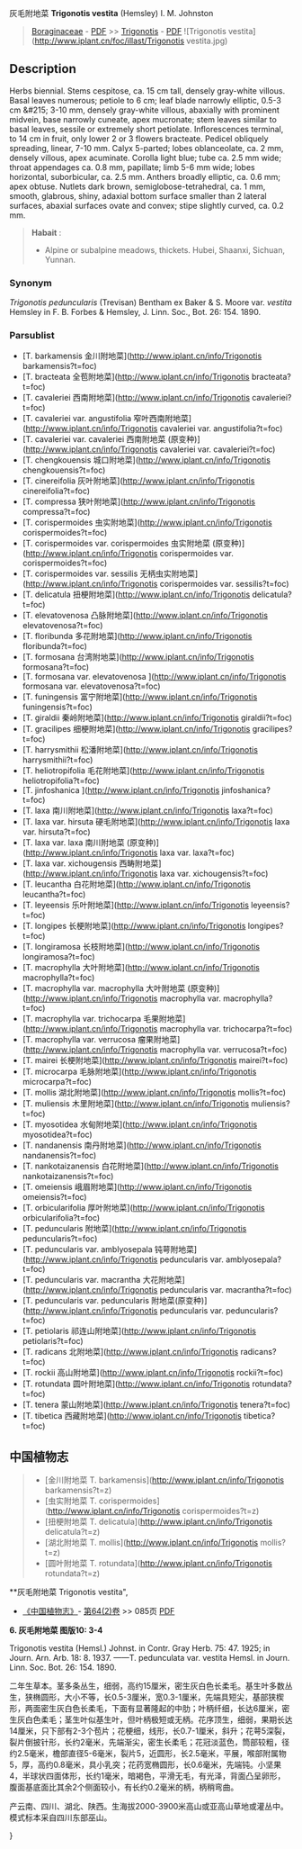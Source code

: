 灰毛附地菜 **Trigonotis vestita** (Hemsley) I. M. Johnston

> [Boraginaceae](http://www.iplant.cn/info/Boraginaceae?t=foc) - [PDF](http://www.iplant.cn/foc/pdf/Boraginaceae.pdf) >> [Trigonotis](http://www.iplant.cn/info/Trigonotis?t=foc) - [PDF](http://www.iplant.cn/foc/pdf/Trigonotis.pdf)
![Trigonotis vestita](http://www.iplant.cn/foc/illast/Trigonotis vestita.jpg)

## Description

Herbs biennial. Stems cespitose, ca. 15 cm tall, densely gray-white villous. Basal leaves numerous; petiole to 6 cm; leaf blade narrowly elliptic, 0.5-3 cm &amp;#215; 3-10 mm, densely gray-white villous, abaxially with prominent midvein, base narrowly cuneate, apex mucronate; stem leaves similar to basal leaves, sessile or extremely short petiolate. Inflorescences terminal, to 14 cm in fruit, only lower 2 or 3 flowers bracteate. Pedicel obliquely spreading, linear, 7-10 mm. Calyx 5-parted; lobes oblanceolate, ca. 2 mm, densely villous, apex acuminate. Corolla light blue; tube ca. 2.5 mm wide; throat appendages ca. 0.8 mm, papillate; limb 5-6 mm wide; lobes horizontal, suborbicular, ca. 2.5 mm. Anthers broadly elliptic, ca. 0.6 mm; apex obtuse. Nutlets dark brown, semiglobose-tetrahedral, ca. 1 mm, smooth, glabrous, shiny, adaxial bottom surface smaller than 2 lateral surfaces, abaxial surfaces ovate and convex; stipe slightly curved, ca. 0.2 mm.


> **Habait** : 
>* Alpine or subalpine meadows, thickets. Hubei, Shaanxi, Sichuan, Yunnan.

### Synonym
*Trigonotis peduncularis* (Trevisan) Bentham ex Baker & S. Moore var. *vestita* Hemsley in F. B. Forbes & Hemsley, J. Linn. Soc., Bot. 26: 154. 1890.



### Parsublist

* [T.  barkamensis  金川附地菜](http://www.iplant.cn/info/Trigonotis barkamensis?t=foc)
* [T.  bracteata  全苞附地菜](http://www.iplant.cn/info/Trigonotis bracteata?t=foc)
* [T.  cavaleriei  西南附地菜](http://www.iplant.cn/info/Trigonotis cavaleriei?t=foc)
* [T.  cavaleriei var. angustifolia  窄叶西南附地菜](http://www.iplant.cn/info/Trigonotis cavaleriei var. angustifolia?t=foc)
* [T.  cavaleriei var. cavaleriei  西南附地菜 (原变种)](http://www.iplant.cn/info/Trigonotis cavaleriei var. cavaleriei?t=foc)
* [T.  chengkouensis  城口附地菜](http://www.iplant.cn/info/Trigonotis chengkouensis?t=foc)
* [T.  cinereifolia  灰叶附地菜](http://www.iplant.cn/info/Trigonotis cinereifolia?t=foc)
* [T.  compressa  狭叶附地菜](http://www.iplant.cn/info/Trigonotis compressa?t=foc)
* [T.  corispermoides  虫实附地菜](http://www.iplant.cn/info/Trigonotis corispermoides?t=foc)
* [T.  corispermoides var. corispermoides  虫实附地菜 (原变种)](http://www.iplant.cn/info/Trigonotis corispermoides var. corispermoides?t=foc)
* [T.  corispermoides var. sessilis  无柄虫实附地菜](http://www.iplant.cn/info/Trigonotis corispermoides var. sessilis?t=foc)
* [T.  delicatula  扭梗附地菜](http://www.iplant.cn/info/Trigonotis delicatula?t=foc)
* [T.  elevatovenosa  凸脉附地菜](http://www.iplant.cn/info/Trigonotis elevatovenosa?t=foc)
* [T.  floribunda  多花附地菜](http://www.iplant.cn/info/Trigonotis floribunda?t=foc)
* [T.  formosana  台湾附地菜](http://www.iplant.cn/info/Trigonotis formosana?t=foc)
* [T.  formosana var. elevatovenosa  ](http://www.iplant.cn/info/Trigonotis formosana var. elevatovenosa?t=foc)
* [T.  funingensis  富宁附地菜](http://www.iplant.cn/info/Trigonotis funingensis?t=foc)
* [T.  giraldii  秦岭附地菜](http://www.iplant.cn/info/Trigonotis giraldii?t=foc)
* [T.  gracilipes  细梗附地菜](http://www.iplant.cn/info/Trigonotis gracilipes?t=foc)
* [T.  harrysmithii  松潘附地菜](http://www.iplant.cn/info/Trigonotis harrysmithii?t=foc)
* [T.  heliotropifolia  毛花附地菜](http://www.iplant.cn/info/Trigonotis heliotropifolia?t=foc)
* [T.  jinfoshanica  ](http://www.iplant.cn/info/Trigonotis jinfoshanica?t=foc)
* [T.  laxa  南川附地菜](http://www.iplant.cn/info/Trigonotis laxa?t=foc)
* [T.  laxa var. hirsuta  硬毛附地菜](http://www.iplant.cn/info/Trigonotis laxa var. hirsuta?t=foc)
* [T.  laxa var. laxa  南川附地菜 (原变种)](http://www.iplant.cn/info/Trigonotis laxa var. laxa?t=foc)
* [T.  laxa var. xichougensis  西畴附地菜](http://www.iplant.cn/info/Trigonotis laxa var. xichougensis?t=foc)
* [T.  leucantha  白花附地菜](http://www.iplant.cn/info/Trigonotis leucantha?t=foc)
* [T.  leyeensis  乐叶附地菜](http://www.iplant.cn/info/Trigonotis leyeensis?t=foc)
* [T.  longipes  长梗附地菜](http://www.iplant.cn/info/Trigonotis longipes?t=foc)
* [T.  longiramosa  长枝附地菜](http://www.iplant.cn/info/Trigonotis longiramosa?t=foc)
* [T.  macrophylla  大叶附地菜](http://www.iplant.cn/info/Trigonotis macrophylla?t=foc)
* [T.  macrophylla var. macrophylla  大叶附地菜 (原变种)](http://www.iplant.cn/info/Trigonotis macrophylla var. macrophylla?t=foc)
* [T.  macrophylla var. trichocarpa  毛果附地菜](http://www.iplant.cn/info/Trigonotis macrophylla var. trichocarpa?t=foc)
* [T.  macrophylla var. verrucosa  瘤果附地菜](http://www.iplant.cn/info/Trigonotis macrophylla var. verrucosa?t=foc)
* [T.  mairei  长梗附地菜](http://www.iplant.cn/info/Trigonotis mairei?t=foc)
* [T.  microcarpa  毛脉附地菜](http://www.iplant.cn/info/Trigonotis microcarpa?t=foc)
* [T.  mollis  湖北附地菜](http://www.iplant.cn/info/Trigonotis mollis?t=foc)
* [T.  muliensis  木里附地菜](http://www.iplant.cn/info/Trigonotis muliensis?t=foc)
* [T.  myosotidea  水甸附地菜](http://www.iplant.cn/info/Trigonotis myosotidea?t=foc)
* [T.  nandanensis  南丹附地菜](http://www.iplant.cn/info/Trigonotis nandanensis?t=foc)
* [T.  nankotaizanensis  白花附地菜](http://www.iplant.cn/info/Trigonotis nankotaizanensis?t=foc)
* [T.  omeiensis  峨眉附地菜](http://www.iplant.cn/info/Trigonotis omeiensis?t=foc)
* [T.  orbicularifolia  厚叶附地菜](http://www.iplant.cn/info/Trigonotis orbicularifolia?t=foc)
* [T.  peduncularis  附地菜](http://www.iplant.cn/info/Trigonotis peduncularis?t=foc)
* [T.  peduncularis var. amblyosepala  钝萼附地菜](http://www.iplant.cn/info/Trigonotis peduncularis var. amblyosepala?t=foc)
* [T.  peduncularis var. macrantha  大花附地菜](http://www.iplant.cn/info/Trigonotis peduncularis var. macrantha?t=foc)
* [T.  peduncularis var. peduncularis  附地菜(原变种)](http://www.iplant.cn/info/Trigonotis peduncularis var. peduncularis?t=foc)
* [T.  petiolaris  祁连山附地菜](http://www.iplant.cn/info/Trigonotis petiolaris?t=foc)
* [T.  radicans  北附地菜](http://www.iplant.cn/info/Trigonotis radicans?t=foc)
* [T.  rockii  高山附地菜](http://www.iplant.cn/info/Trigonotis rockii?t=foc)
* [T.  rotundata  圆叶附地菜](http://www.iplant.cn/info/Trigonotis rotundata?t=foc)
* [T.  tenera  蒙山附地菜](http://www.iplant.cn/info/Trigonotis tenera?t=foc)
* [T.  tibetica  西藏附地菜](http://www.iplant.cn/info/Trigonotis tibetica?t=foc)


## 中国植物志

> * [金川附地菜  T.  barkamensis](http://www.iplant.cn/info/Trigonotis barkamensis?t=z)
> * [虫实附地菜  T.  corispermoides](http://www.iplant.cn/info/Trigonotis corispermoides?t=z)
> * [扭梗附地菜  T.  delicatula](http://www.iplant.cn/info/Trigonotis delicatula?t=z)
> * [湖北附地菜  T.  mollis](http://www.iplant.cn/info/Trigonotis mollis?t=z)
> * [圆叶附地菜  T.  rotundata](http://www.iplant.cn/info/Trigonotis rotundata?t=z)


**灰毛附地菜 Trigonotis vestita",



* [《中国植物志》](http://www.iplant.cn/frps)- [第64(2)卷](http://www.iplant.cn/frps/vol/64(2)) >> 085页 [PDF](http://www.iplant.cn/frps/pdf/64(2)/085b.pdf)


**6. 灰毛附地菜 图版10: 3-4**

Trigonotis vestita (Hemsl.) Johnst. in Contr. Gray Herb. 75: 47. 1925; in Journ. Arn. Arb. 18: 8. 1937. ——T. pedunculata var. vestita Hemsl. in Journ. Linn. Soc. Bot. 26: 154. 1890.

二年生草本。茎多条丛生，细弱，高约15厘米，密生灰白色长柔毛。基生叶多数丛生，狭椭圆形，大小不等，长0.5-3厘米，宽0.3-1厘米，先端具短尖，基部狭楔形，两面密生灰白色长柔毛，下面有显著隆起的中肋；叶柄纤细，长达6厘米，密生灰白色柔毛；茎生叶似基生叶，但叶柄极短或无柄。花序顶生，细弱，果期长达14厘米，只下部有2-3个苞片；花梗细，线形，长0.7-1厘米，斜升；花萼5深裂，裂片倒披针形，长约2毫米，先端渐尖，密生长柔毛；花冠淡蓝色，筒部较粗，径约2.5毫米，檐部直径5-6毫米，裂片5，近圆形，长2.5毫米，平展，喉部附属物5，厚，高约0.8毫米，具小乳突；花药宽椭圆形，长0.6毫米，先端钝。小坚果4，半球状四面体形，长约1毫米，暗褐色，平滑无毛，有光泽，背面凸呈卵形，腹面基底面比其余2个侧面较小，有长约0.2毫米的柄，柄稍弯曲。

产云南、四川、湖北、陕西。生海拔2000-3900米高山或亚高山草地或灌丛中。模式标本采自四川东部巫山。



}